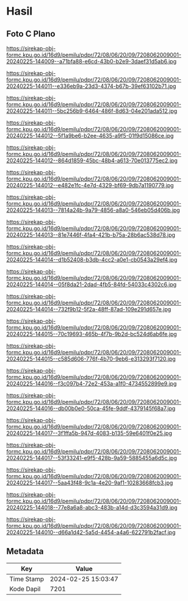# Hasil

## Foto C Plano

https://sirekap-obj-formc.kpu.go.id/16d9/pemilu/pdpr/72/08/06/20/09/7208062009001-20240225-144009--a71bfa88-e6cd-43b0-b2e9-3daef31d5ab6.jpg

https://sirekap-obj-formc.kpu.go.id/16d9/pemilu/pdpr/72/08/06/20/09/7208062009001-20240225-144011--e336eb9a-23d3-4374-b67b-39ef63102b71.jpg

https://sirekap-obj-formc.kpu.go.id/16d9/pemilu/pdpr/72/08/06/20/09/7208062009001-20240225-144011--5bc256b9-6464-486f-8d63-04e201ada512.jpg

https://sirekap-obj-formc.kpu.go.id/16d9/pemilu/pdpr/72/08/06/20/09/7208062009001-20240225-144012--5f1a9be6-b2ee-4635-a9f5-01f9d15086ce.jpg

https://sirekap-obj-formc.kpu.go.id/16d9/pemilu/pdpr/72/08/06/20/09/7208062009001-20240225-144012--864d1859-45bc-48b4-a613-70e013775ec2.jpg

https://sirekap-obj-formc.kpu.go.id/16d9/pemilu/pdpr/72/08/06/20/09/7208062009001-20240225-144012--e482e1fc-4e7d-4329-bf69-9db7a1190779.jpg

https://sirekap-obj-formc.kpu.go.id/16d9/pemilu/pdpr/72/08/06/20/09/7208062009001-20240225-144013--7814a24b-9a79-4856-a8a0-546eb05d406b.jpg

https://sirekap-obj-formc.kpu.go.id/16d9/pemilu/pdpr/72/08/06/20/09/7208062009001-20240225-144013--81e7446f-4fa4-421b-b75a-28b6ac538d78.jpg

https://sirekap-obj-formc.kpu.go.id/16d9/pemilu/pdpr/72/08/06/20/09/7208062009001-20240225-144014--d1b52408-b3db-4cc2-a0e1-cb0543a29ef4.jpg

https://sirekap-obj-formc.kpu.go.id/16d9/pemilu/pdpr/72/08/06/20/09/7208062009001-20240225-144014--05f8da21-2dad-4fb5-84fd-54033c4302c6.jpg

https://sirekap-obj-formc.kpu.go.id/16d9/pemilu/pdpr/72/08/06/20/09/7208062009001-20240225-144014--732f9b12-5f2a-48ff-87ad-109e291d657e.jpg

https://sirekap-obj-formc.kpu.go.id/16d9/pemilu/pdpr/72/08/06/20/09/7208062009001-20240225-144015--70c19693-465b-4f7b-9b2d-bc524d6ab6fe.jpg

https://sirekap-obj-formc.kpu.go.id/16d9/pemilu/pdpr/72/08/06/20/09/7208062009001-20240225-144015--c585d606-776f-4b70-9eb6-e313293f7120.jpg

https://sirekap-obj-formc.kpu.go.id/16d9/pemilu/pdpr/72/08/06/20/09/7208062009001-20240225-144016--f3c097b4-72e2-453a-a1f0-4734552899e9.jpg

https://sirekap-obj-formc.kpu.go.id/16d9/pemilu/pdpr/72/08/06/20/09/7208062009001-20240225-144016--db00b0e0-50ca-45fe-9ddf-4379145f68a7.jpg

https://sirekap-obj-formc.kpu.go.id/16d9/pemilu/pdpr/72/08/06/20/09/7208062009001-20240225-144017--3f1ffa5b-947d-4083-b135-59e6401f0e25.jpg

https://sirekap-obj-formc.kpu.go.id/16d9/pemilu/pdpr/72/08/06/20/09/7208062009001-20240225-144017--53f33241-e9f5-428b-9a59-5885455a6d5c.jpg

https://sirekap-obj-formc.kpu.go.id/16d9/pemilu/pdpr/72/08/06/20/09/7208062009001-20240225-144017--5aa43f48-9c1a-4e20-9af1-10283668fcb3.jpg

https://sirekap-obj-formc.kpu.go.id/16d9/pemilu/pdpr/72/08/06/20/09/7208062009001-20240225-144018--77e8a6a8-abc3-483b-a14d-d3c3594a31d9.jpg

https://sirekap-obj-formc.kpu.go.id/16d9/pemilu/pdpr/72/08/06/20/09/7208062009001-20240225-144010--d66a1d42-5a5d-4454-a4a6-622791b2facf.jpg


## Metadata

| Key        | Value               |
| ---------- | ------------------- |
| Time Stamp | 2024-02-25 15:03:47 |
| Kode Dapil | 7201                |



